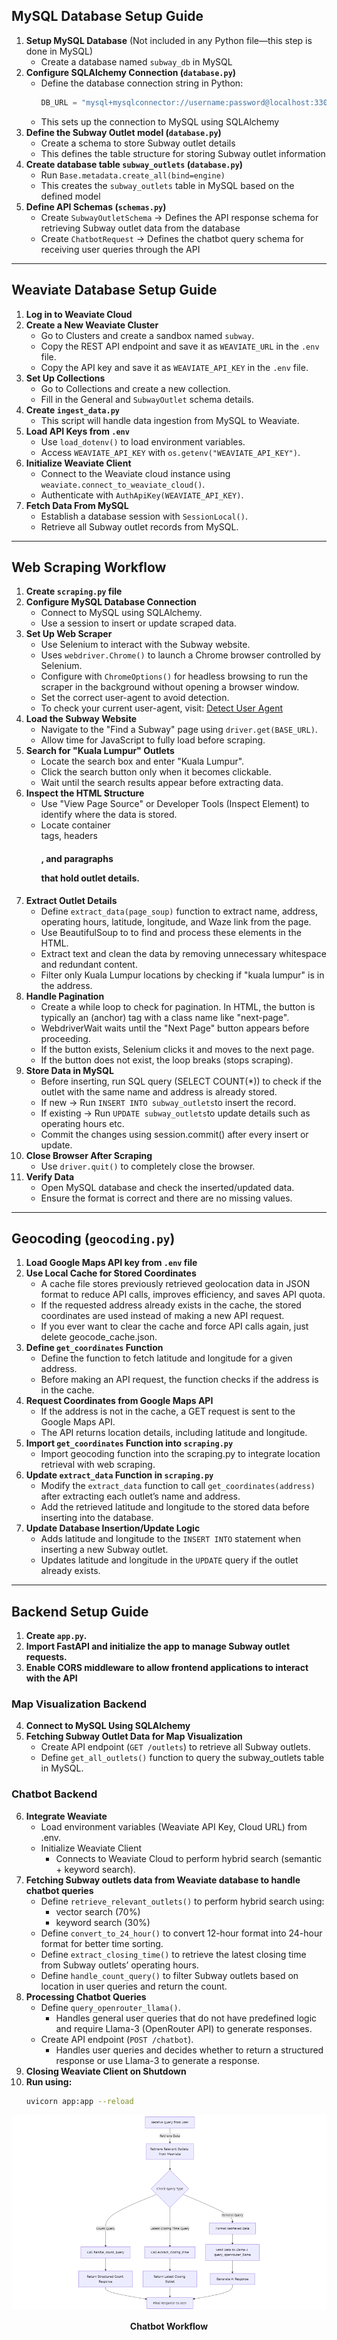 ## MySQL Database Setup Guide
1. **Setup MySQL Database** (Not included in any Python file—this step is done in MySQL)
   - Create a database named `subway_db` in MySQL
2. **Configure SQLAlchemy Connection (`database.py`)**
   - Define the database connection string in Python:
     ```python
     DB_URL = "mysql+mysqlconnector://username:password@localhost:3306/subway_db"
     ```
   - This sets up the connection to MySQL using SQLAlchemy
3. **Define the Subway Outlet model (`database.py`)**
   - Create a schema to store Subway outlet details
   - This defines the table structure for storing Subway outlet information
4. **Create database table `subway_outlets` (`database.py`)**
   - Run `Base.metadata.create_all(bind=engine)`
   - This creates the `subway_outlets` table in MySQL based on the defined model
5. **Define API Schemas (`schemas.py`)**
   - Create `SubwayOutletSchema` → Defines the API response schema for retrieving Subway outlet data from the database
   - Create `ChatbotRequest` → Defines the chatbot query schema for receiving user queries through the API

---

## Weaviate Database Setup Guide
1. **Log in to Weaviate Cloud**
2. **Create a New Weaviate Cluster**
   - Go to Clusters and create a sandbox named `subway`.
   - Copy the REST API endpoint and save it as `WEAVIATE_URL` in the `.env` file.
   - Copy the API key and save it as `WEAVIATE_API_KEY` in the `.env` file.
3. **Set Up Collections**
   - Go to Collections and create a new collection.
   - Fill in the General and `SubwayOutlet` schema details.
4. **Create `ingest_data.py`**
   - This script will handle data ingestion from MySQL to Weaviate.
5. **Load API Keys from `.env`**
   - Use `load_dotenv()` to load environment variables.
   - Access `WEAVIATE_API_KEY` with `os.getenv("WEAVIATE_API_KEY")`.
6. **Initialize Weaviate Client**
   - Connect to the Weaviate cloud instance using `weaviate.connect_to_weaviate_cloud()`.
   - Authenticate with `AuthApiKey(WEAVIATE_API_KEY)`.
7. **Fetch Data From MySQL**
   - Establish a database session with `SessionLocal()`.
   - Retrieve all Subway outlet records from MySQL.

---

## Web Scraping Workflow
1. **Create `scraping.py` file**
2. **Configure MySQL Database Connection**
   - Connect to MySQL using SQLAlchemy.
   - Use a session to insert or update scraped data.
3. **Set Up Web Scraper**
   - Use Selenium to interact with the Subway website.
   - Uses `webdriver.Chrome()` to launch a Chrome browser controlled by Selenium.
   - Configure with `ChromeOptions()` for headless browsing to run the scraper in the background without opening a browser window. 
   - Set the correct user-agent to avoid detection.
   - To check your current user-agent, visit: [Detect User Agent](https://www.whatismybrowser.com/detect/what-is-my-user-agent)
4. **Load the Subway Website**
   - Navigate to the "Find a Subway" page using `driver.get(BASE_URL)`.
   - Allow time for JavaScript to fully load before scraping.
5. **Search for "Kuala Lumpur" Outlets**
   - Locate the search box and enter "Kuala Lumpur".
   - Click the search button only when it becomes clickable.
   - Wait until the search results appear before extracting data.
6. **Inspect the HTML Structure**
   - Use "View Page Source" or Developer Tools (Inspect Element) to identify where the data is stored.
   - Locate container <div> tags, headers <h4>, and paragraphs <p> that hold outlet details.
7. **Extract Outlet Details**
   - Define `extract_data(page_soup)` function to extract name, address, operating hours, latitude, longitude, and Waze link from the page.
   - Use BeautifulSoup to to find and process these elements in the HTML.
   - Extract text and clean the data by removing unnecessary whitespace and redundant content.
   - Filter only Kuala Lumpur locations by checking if "kuala lumpur" is in the address.
8. **Handle Pagination**
   - Create a while loop to check for pagination. In HTML, the button is typically an <a> (anchor) tag with a class name like "next-page".
   - WebdriverWait waits until the "Next Page" button appears before proceeding.
   - If the button exists, Selenium clicks it and moves to the next page.
   - If the button does not exist, the loop breaks (stops scraping).
9. **Store Data in MySQL**
   - Before inserting, run SQL query (SELECT COUNT(*)) to check if the outlet with the same name and address is already stored.
   - If new → Run `INSERT INTO subway_outlets`to insert the record.
   - If existing → Run `UPDATE subway_outlets`to update details such as operating hours etc.
   - Commit the changes using session.commit() after every insert or update.
10. **Close Browser After Scraping**
    - Use `driver.quit()` to completely close the browser.
11. **Verify Data**
    - Open MySQL database and check the inserted/updated data.
    - Ensure the format is correct and there are no missing values.

---

## Geocoding (`geocoding.py`)
1. **Load Google Maps API key from `.env` file**
2. **Use Local Cache for Stored Coordinates**
   - A cache file stores previously retrieved geolocation data in JSON format to reduce API calls, improves efficiency, and saves API quota.
   - If the requested address already exists in the cache, the stored coordinates are used instead of making a new API request.
   - If you ever want to clear the cache and force API calls again, just delete geocode_cache.json.
3. **Define `get_coordinates` Function**
   - Define the function to fetch latitude and longitude for a given address.
   - Before making an API request, the function checks if the address is in the cache.
4. **Request Coordinates from Google Maps API**
   - If the address is not in the cache, a GET request is sent to the Google Maps API.
   - The API returns location details, including latitude and longitude.
5. **Import `get_coordinates` Function into `scraping.py`**
   - Import geocoding function into the scraping.py to integrate location retrieval with web scraping.
6. **Update `extract_data` Function in `scraping.py`**
   - Modify the `extract_data` function to call `get_coordinates(address)` after extracting each outlet’s name and address.
   - Add the retrieved latitude and longitude to the stored data before inserting into the database.
7. **Update Database Insertion/Update Logic**
   - Adds latitude and longitude to the `INSERT INTO` statement when inserting a new Subway outlet.
   - Updates latitude and longitude in the `UPDATE` query if the outlet already exists.

---

## Backend Setup Guide
1. **Create `app.py`.**
2. **Import FastAPI and initialize the app to manage Subway outlet requests.**
3. **Enable CORS middleware to allow frontend applications to interact with the API**

### Map Visualization Backend
4. **Connect to MySQL Using SQLAlchemy**
5. **Fetching Subway Outlet Data for Map Visualization**
   - Create API endpoint (`GET /outlets`) to retrieve all Subway outlets.
   - Define `get_all_outlets()` function to query the subway_outlets table in MySQL.

### Chatbot Backend
6. **Integrate Weaviate**
   - Load environment variables (Weaviate API Key, Cloud URL) from .env.
   - Initialize Weaviate Client 
      - Connects to Weaviate Cloud to perform hybrid search (semantic + keyword search). 
7. **Fetching Subway outlets data from Weaviate database to handle chatbot queries**
   - Define `retrieve_relevant_outlets()` to perform hybrid search using:
      - vector search (70%)
      - keyword search (30%)
   - Define `convert_to_24_hour()` to convert 12-hour format into 24-hour format for better time sorting.
   - Define `extract_closing_time()` to retrieve the latest closing time from Subway outlets’ operating hours.
   - Define `handle_count_query()` to filter Subway outlets based on location in user queries and return the count.
8. **Processing Chatbot Queries**
   - Define `query_openrouter_llama()`.
      -  Handles general user queries that do not have predefined logic and require Llama-3 (OpenRouter API) to generate responses.
   - Create API endpoint (`POST /chatbot`).
      - Handles user queries and decides whether to return a structured response or use Llama-3 to generate a response.
9. **Closing Weaviate Client on Shutdown**
10. **Run using:**
    ```sh
    uvicorn app:app --reload
    ```

<p align="center">
  <img src="chatbot-workflow.png" alt="Chatbot Workflow">
</p>

<p align="center"><b>Chatbot Workflow</b></p>
